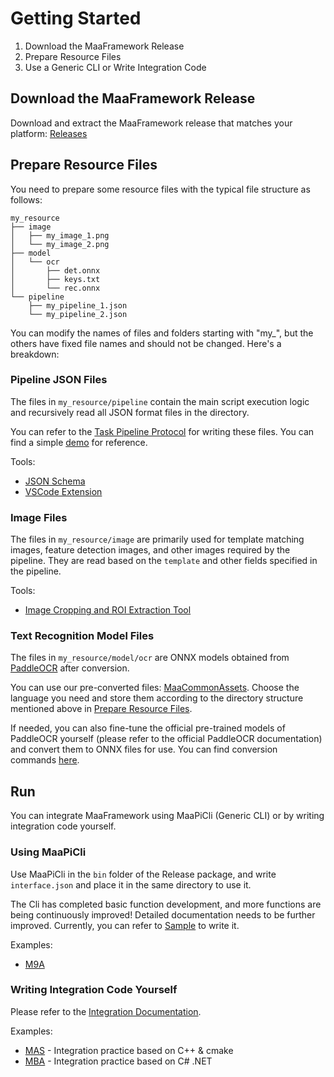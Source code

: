 # Getting Started

1. Download the MaaFramework Release
2. Prepare Resource Files
3. Use a Generic CLI or Write Integration Code

## Download the MaaFramework Release

Download and extract the MaaFramework release that matches your platform: [Releases](https://github.com/MaaAssistantArknights/MaaFramework/releases)

## Prepare Resource Files

You need to prepare some resource files with the typical file structure as follows:

```tree
my_resource
├── image
│   ├── my_image_1.png
│   └── my_image_2.png
├── model
│   └── ocr
│       ├── det.onnx
│       ├── keys.txt
│       └── rec.onnx
└── pipeline
    ├── my_pipeline_1.json
    └── my_pipeline_2.json
```

You can modify the names of files and folders starting with "my_", but the others have fixed file names and should not be changed. Here's a breakdown:

### Pipeline JSON Files

The files in `my_resource/pipeline` contain the main script execution logic and recursively read all JSON format files in the directory.

You can refer to the [Task Pipeline Protocol](3.1-PipelineProtocol.md) for writing these files. You can find a simple [demo](https://github.com/MaaAssistantArknights/MaaFramework/blob/main/sample/resource/pipeline/sample.json) for reference.

Tools:

- [JSON Schema](https://github.com/MaaAssistantArknights/MaaFramework/blob/main/tools/pipeline.schema.json)
- [VSCode Extension](https://marketplace.visualstudio.com/items?itemName=nekosu.maa-support)

### Image Files

The files in `my_resource/image` are primarily used for template matching images, feature detection images, and other images required by the pipeline. They are read based on the `template` and other fields specified in the pipeline.

Tools:

- [Image Cropping and ROI Extraction Tool](https://github.com/MaaAssistantArknights/MaaFramework/tree/main/tools/ImageCropper)

### Text Recognition Model Files

The files in `my_resource/model/ocr` are ONNX models obtained from [PaddleOCR](https://github.com/PaddlePaddle/PaddleOCR) after conversion.

You can use our pre-converted files: [MaaCommonAssets](https://github.com/MaaAssistantArknights/MaaCommonAssets/tree/main/OCR). Choose the language you need and store them according to the directory structure mentioned above in [Prepare Resource Files](#prepare-resource-files).

If needed, you can also fine-tune the official pre-trained models of PaddleOCR yourself (please refer to the official PaddleOCR documentation) and convert them to ONNX files for use. You can find conversion commands [here](https://github.com/MaaAssistantArknights/MaaCommonAssets/tree/main/OCR#command).

## Run

You can integrate MaaFramework using MaaPiCli (Generic CLI) or by writing integration code yourself.

### Using MaaPiCli

Use MaaPiCli in the `bin` folder of the Release package, and write `interface.json` and place it in the same directory to use it.

The Cli has completed basic function development, and more functions are being continuously improved! Detailed documentation needs to be further improved. Currently, you can refer to [Sample](https://github.com/MaaAssistantArknights/MaaFramework/blob/main/sample/interface.json) to write it.

Examples:

- [M9A](https://github.com/MaaAssistantArknights/M9A/tree/main/assets/interface.json)

### Writing Integration Code Yourself

Please refer to the [Integration Documentation](2.1-Integration.md).

Examples:

- [MAS](https://github.com/MaaAssistantArknights/MaaAssistantSkland) - Integration practice based on C++ & cmake
- [MBA](https://github.com/MaaAssistantArknights/MBA) - Integration practice based on C# .NET
